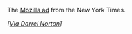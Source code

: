 The [Mozilla
ad](http://www.mozilla.org/images/nyt_ad_large_2004.png "http://www.mozilla.org/images/nyt_ad_large_2004.png") from
the New York Times.

*[[Via Darrel
Norton](http://dotnetjunkies.com/WebLog/darrell.norton/archive/2004/12/17/37483.aspx)]*
